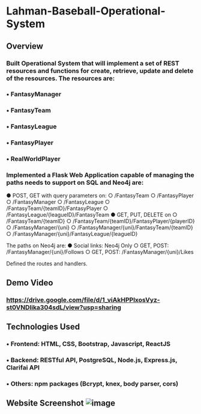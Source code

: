 # Lahman-Baseball-Operational-System

## Overview ##
### Built Operational System that will implement a set of REST resources and functions for create, retrieve, update and delete of the resources. The resources are:
### • FantasyManager
### • FantasyTeam
### • FantasyLeague
### • FantasyPlayer
### • RealWorldPlayer
### Implemented a Flask Web Application capable of managing the paths needs to support on SQL and Neo4j are:
● POST, GET with query parameters on: 
  ○ /FantasyTeam
  ○ /FantasyPlayer
  ○ /FantasyManager 
  ○ /FantasyLeague
  ○ /FantasyTeam/{teamID}/FantasyPlayer
  ○ /FantasyLeague/{leagueID}/FantasyTeam 
● GET, PUT, DELETE on
  ○ /FantasyTeam/{teamID}
  ○ /FantasyTeam/{teamID}/FantasyPlayer/{playerID} 
  ○ /FantasyManager/{uni}
  ○ /FantasyManager/{uni}/FantasyTeam/{teamID}
  ○ /FantasyManager/{uni}/FantasyLeague/{leagueID}

The paths on Neo4j are:
● Social links: Neo4j Only
  ○ GET, POST: /FantasyManager/{uni}/Follows
  ○ GET, POST: /FantasyManager/{uni}/Likes
  
Defined the routes and handlers. 


## Demo Video ##
### https://drive.google.com/file/d/1_viAkHPPlxosVyz-st0VNDlika304sdL/view?usp=sharing


## Technologies Used ##
### • Frontend: HTML, CSS, Bootstrap, Javascript, ReactJS
### • Backend: RESTful API, PostgreSQL, Node.js, Express.js, Clarifai API
### • Others: npm packages (Bcrypt, knex, body parser, cors)

## Website Screenshot ![image](https://user-images.githubusercontent.com/46899307/129155446-9e93a923-b096-4e07-ac2e-e2b43bce56ab.png)
